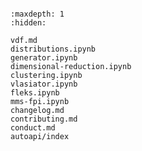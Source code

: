 ```{include} ../README.md
```

```{toctree}
:maxdepth: 1
:hidden:

vdf.md
distributions.ipynb
generator.ipynb
dimensional-reduction.ipynb
clustering.ipynb
vlasiator.ipynb
fleks.ipynb
mms-fpi.ipynb
changelog.md
contributing.md
conduct.md
autoapi/index
```